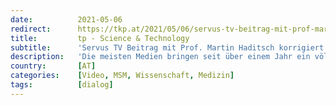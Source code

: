 ```yaml
---
date:          2021-05-06
redirect:      https://tkp.at/2021/05/06/servus-tv-beitrag-mit-prof-martin-haditsch-korrigiert-falsche-ansichten-zu-corona/
title:         tp - Science & Technology
subtitle:      'Servus TV Beitrag mit Prof. Martin Haditsch korrigiert falsche Ansichten zu Corona'
description:   'Die meisten Medien bringen seit über einem Jahr ein völlig einseitiges und falsches Bild der Corona Krise. Länder mit nur einem Todesfall pro Million Einwohner – ein Tausendstel von Österreich oder Deutschland – werden ausgeblendet. Regionen ohne Lockdown und ohne Masken werden totgeschwiegen. Erfolgreiche Behandlungen werden schlecht-geredet. Dem hat nun Servus TV mit einer umfangreichen …'
country:       [AT]
categories:    [Video, MSM, Wissenschaft, Medizin]
tags:          [dialog]
---
```

